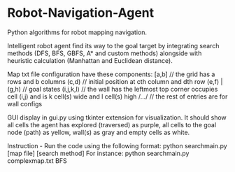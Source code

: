 # Robot-Navigation-Agent
Python algorithms for robot mapping navigation.

Intelligent robot agent find its way to the goal target by integrating search methods (DFS, BFS, GBFS, A* and custom methods) alongside with heuristic calculation (Manhattan and Euclidean distance).

Map txt file configuration have these components:
[a,b]            // the grid has a rows and b columns
(c,d)            // initial position at cth column and dth row
(e,f) | (g,h)    // goal states 
(i,j,k,l)        // the wall has the leftmost top corner occupies cell (i,j) and is k cell(s) wide and l cell(s) high
/.../            // the rest of entries are for wall configs

GUI display in gui.py using tkinter extension for visualization. It should show all cells the agent has explored (traversed) as purple, all cells to the goal node (path) as yellow, wall(s) as gray and empty cells as white.

Instruction - Run the code using the following format:
python searchmain.py [map file] [search method]
For instance:
python searchmain.py complexmap.txt BFS
